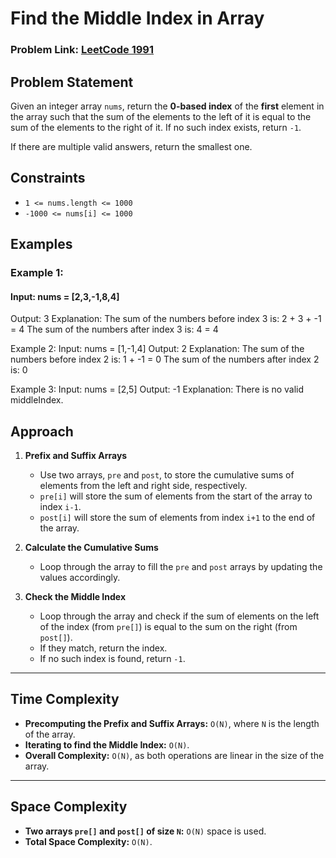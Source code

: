 # Find the Middle Index in Array
### Problem Link: [LeetCode 1991](https://leetcode.com/problems/find-the-middle-index-in-array/)

## Problem Statement
Given an integer array `nums`, return the **0-based index** of the **first** element in the array such that the sum of the elements to the left of it is equal to the sum of the elements to the right of it. If no such index exists, return `-1`.

If there are multiple valid answers, return the smallest one.

## Constraints
- `1 <= nums.length <= 1000`
- `-1000 <= nums[i] <= 1000`

## Examples

### Example 1:
#### Input: nums = [2,3,-1,8,4]
Output: 3
Explanation: The sum of the numbers before index 3 is: 2 + 3 + -1 = 4
The sum of the numbers after index 3 is: 4 = 4

Example 2:
Input: nums = [1,-1,4]
Output: 2
Explanation: The sum of the numbers before index 2 is: 1 + -1 = 0
The sum of the numbers after index 2 is: 0

Example 3:
Input: nums = [2,5]
Output: -1
Explanation: There is no valid middleIndex.

## Approach

1. **Prefix and Suffix Arrays**  
   - Use two arrays, `pre` and `post`, to store the cumulative sums of elements from the left and right side, respectively.
   - `pre[i]` will store the sum of elements from the start of the array to index `i-1`.
   - `post[i]` will store the sum of elements from index `i+1` to the end of the array.

2. **Calculate the Cumulative Sums**  
   - Loop through the array to fill the `pre` and `post` arrays by updating the values accordingly.

3. **Check the Middle Index**  
   - Loop through the array and check if the sum of elements on the left of the index (from `pre[]`) is equal to the sum on the right (from `post[]`).
   - If they match, return the index.
   - If no such index is found, return `-1`.

---

## Time Complexity
- **Precomputing the Prefix and Suffix Arrays:** `O(N)`, where `N` is the length of the array.
- **Iterating to find the Middle Index:** `O(N)`.
- **Overall Complexity:** `O(N)`, as both operations are linear in the size of the array.

---

## Space Complexity
- **Two arrays `pre[]` and `post[]` of size `N`:** `O(N)` space is used.
- **Total Space Complexity:** `O(N)`.

